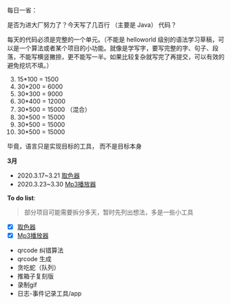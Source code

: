 每日一省：

是否为进大厂努力了？今天写了几百行 （主要是 Java） 代码？

每天的代码必须是完整的一个单元。（不能是 helloworld 级别的语法学习草稿，可以是一个算法或者某个项目的小功能。就像是学写字，要写完整的字、句子、段落，不能写横竖撇捺，更不能写一半。如果比较复杂就写完了再提交，可以有效的避免挖坑不填。）

3. 15*100 = 1500
4. 30*200 = 6000
5. 30*300 = 9000
6. 30*400 = 12000
7. 30*500 = 15000 （混合）
8. 30*500 = 15000
9. 30*500 = 15000
10. 30*500 = 15000

毕竟，语言只是实现目标的工具， 而不是目标本身 

**3月**

- 2020.3.17~3.21 [取色器](https://github.com/onionc/Arava/tree/master/TakeColor)
- 2020.3.23~3.30 [Mp3播放器](https://github.com/onionc/Arava/tree/master/Mp3Player)





**To do list**:

> 部分项目可能需要拆分多天，暂时先列出想法，多是一些小工具

- [x] [取色器](https://github.com/onionc/Arava/tree/master/TakeColor)
- [x] [Mp3播放器](https://github.com/onionc/Arava/tree/master/Mp3Player)
- qrcode 纠错算法
- qrcode 生成
- 贪吃蛇（队列）
- 推箱子复刻版
- 录制gif
- 日志-事件记录工具/app

